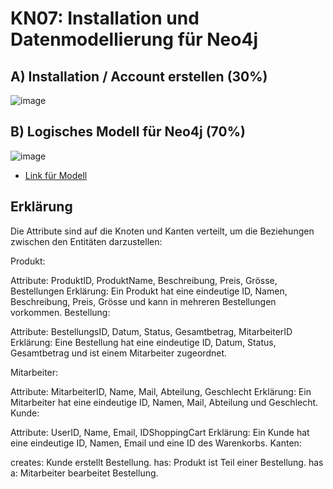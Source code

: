 
#  KN07: Installation und Datenmodellierung für Neo4j
##  A) Installation / Account erstellen (30%) 
![image](https://github.com/Ilija44/m165/assets/113606362/335ec842-38d4-45ac-acdb-de54784a40a4)
##  B) Logisches Modell für Neo4j (70%)
![image](https://github.com/Ilija44/m165/assets/113606362/d85c4758-ecd9-457c-b615-8c603106b22b)
- [Link für Modell](https://drive.google.com/file/d/1LG0viwVhMDqTd-0unJkR3uGCkS-KngrL/view?usp=sharing)

## Erklärung

Die Attribute sind auf die Knoten und Kanten verteilt, um die Beziehungen zwischen den Entitäten darzustellen:

Produkt:

Attribute: ProduktID, ProduktName, Beschreibung, Preis, Grösse, Bestellungen
Erklärung: Ein Produkt hat eine eindeutige ID, Namen, Beschreibung, Preis, Grösse und kann in mehreren Bestellungen vorkommen.
Bestellung:

Attribute: BestellungsID, Datum, Status, Gesamtbetrag, MitarbeiterID
Erklärung: Eine Bestellung hat eine eindeutige ID, Datum, Status, Gesamtbetrag und ist einem Mitarbeiter zugeordnet.

Mitarbeiter:

Attribute: MitarbeiterID, Name, Mail, Abteilung, Geschlecht
Erklärung: Ein Mitarbeiter hat eine eindeutige ID, Namen, Mail, Abteilung und Geschlecht.
Kunde:

Attribute: UserID, Name, Email, IDShoppingCart
Erklärung: Ein Kunde hat eine eindeutige ID, Namen, Email und eine ID des Warenkorbs.
Kanten:

creates: Kunde erstellt Bestellung.
has: Produkt ist Teil einer Bestellung.
has a: Mitarbeiter bearbeitet Bestellung.

